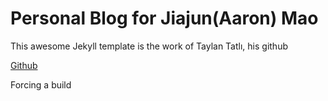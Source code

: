 # Personal Blog for Jiajun(Aaron) Mao

This awesome Jekyll template is the work of Taylan Tatlı, his github

[Github](https://github.com/taylantatli)

Forcing a build
